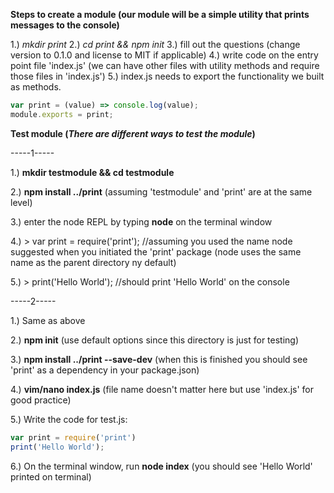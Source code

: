 **Steps to create a module (our module will be a simple utility that prints messages to the console)**

1.) *mkdir print*
2.) *cd print && npm init*
3.) fill out the questions (change version to 0.1.0 and license to MIT if applicable)
4.) write code on the entry point file 'index.js' (we can have other files with utility methods and require those files in 'index.js')
5.) index.js needs to export the functionality we built as methods.
```javascript
var print = (value) => console.log(value);
module.exports = print;
```


**Test module (_There are different ways to test the module_)**


-----1-----

1.) **mkdir testmodule && cd testmodule**

2.) **npm install ../print** (assuming 'testmodule' and 'print' are at the same level)

3.) enter the node REPL by typing **node** on the terminal window

4.) > var print = require('print'); //assuming you used the name node suggested when you initiated the 'print' package (node uses the same name as the parent directory ny default)

5.) > print('Hello World'); //should print 'Hello World' on the console

-----2-----

1.) Same as above

2.) **npm init** (use default options since this directory is just for testing)

3.) **npm install ../print --save-dev** (when this is finished you should see 'print' as a dependency in your package.json)

4.) **vim/nano index.js** (file name doesn't matter here but use 'index.js' for good practice)

5.) Write the code for test.js:
```javascript
var print = require('print')
print('Hello World');
```

6.) On the terminal window, run **node index** (you should see 'Hello World' printed on terminal)